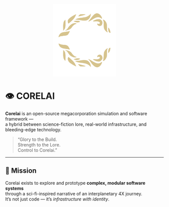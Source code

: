 <div align='center'>
<img src="../assets/corelai-logo.png" style='width:200px' />
</div>


# 👁 CORELAI

**Corelai** is an open-source megacorporation simulation and software framework —  
a hybrid between science-fiction lore, real-world infrastructure, and bleeding-edge technology.

> “Glory to the Build.  
Strength to the Lore.  
Control to Corelai.”

---

## 🧬 Mission

Corelai exists to explore and prototype **complex, modular software systems**  
through a sci-fi-inspired narrative of an interplanetary 4X journey.  
It’s not just code — it’s *infrastructure with identity*.
